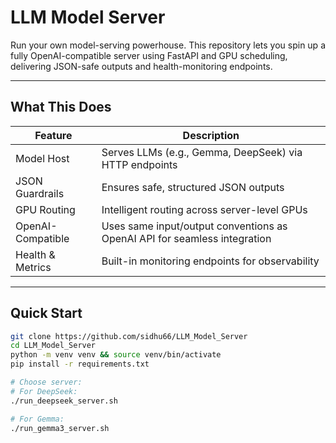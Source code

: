 #  LLM Model Server

Run your own model-serving powerhouse. This repository lets you spin up a fully OpenAI-compatible server using FastAPI and GPU scheduling, delivering JSON-safe outputs and health-monitoring endpoints.

---

##  What This Does

| Feature | Description |
|---------|-------------|
|  Model Host | Serves LLMs (e.g., Gemma, DeepSeek) via HTTP endpoints |
|  JSON Guardrails | Ensures safe, structured JSON outputs |
|  GPU Routing | Intelligent routing across server-level GPUs |
|  OpenAI-Compatible | Uses same input/output conventions as OpenAI API for seamless integration |
|  Health & Metrics | Built-in monitoring endpoints for observability |

---

##  Quick Start

```bash
git clone https://github.com/sidhu66/LLM_Model_Server
cd LLM_Model_Server
python -m venv venv && source venv/bin/activate
pip install -r requirements.txt

# Choose server:
# For DeepSeek:
./run_deepseek_server.sh

# For Gemma:
./run_gemma3_server.sh
